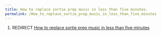 ```yaml
---
title: How to replace sortie prep music in less than five minutes.
permalink: /How_to_replace_sortie_prep_music_in_less_than_five_minutes./
---
```


1.  REDIRECT [How to replace sortie prep music in less than five
    minutes](/How_to_replace_sortie_prep_music_in_less_than_five_minutes "wikilink")
